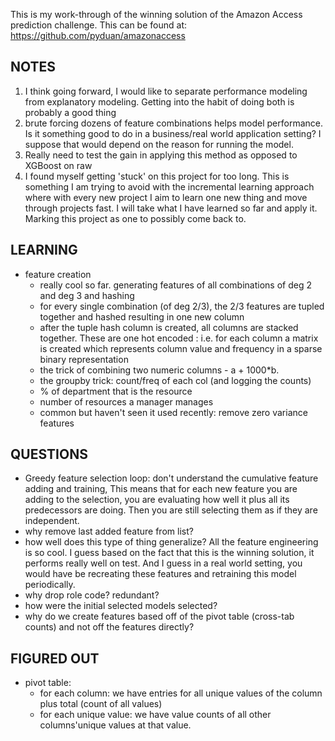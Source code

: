 This is my work-through of the winning solution of the Amazon Access prediction challenge. 
This can be found at: https://github.com/pyduan/amazonaccess
## NOTES
1. I think going forward, I would like to separate performance modeling from explanatory modeling. Getting into the habit of doing both is probably a good thing
2. brute forcing dozens of feature combinations helps model performance. Is it something good to do in a business/real world application setting? I suppose that would depend on the reason for running the model. 
3. Really need to test the gain in applying this method as opposed to XGBoost on raw
4. I found myself getting 'stuck' on this project for too long. This is something I am trying to avoid with the incremental learning approach where with every new project I aim to learn one new thing and move through projects fast. I will take what I have learned so far and apply it. Marking this project as one to possibly come back to. 

## LEARNING 
- feature creation 
    - really cool so far. generating features of all combinations of deg 2 and deg 3 and hashing 
    - for every single combination (of deg 2/3), the 2/3 features are tupled together and hashed resulting in one new column
    - after the tuple hash column is created, all columns are stacked together. These are one hot encoded : i.e. for each column a matrix is created which represents column value and frequency in a sparse binary representation
    - the trick of combining two numeric columns - a + 1000*b. 
    - the groupby trick: count/freq of each col (and logging the counts)
    - % of department that is the resource
    - number of resources a manager manages
    - common but haven't seen it used recently: remove zero variance features
    
## QUESTIONS
- Greedy feature selection loop: don't understand the cumulative feature adding and training, This means that for each new feature you are adding to the selection, you are evaluating how well it plus all its predecessors are doing. Then you are still selecting them as if they are independent. 
- why remove last added feature from list?
- how well does this type of thing generalize? All the feature engineering is so cool. I guess based on the fact that this is the winning solution, it performs really well on test. And I guess in a real world setting, you would have be recreating these features and retraining this model periodically. 
- why drop role code? redundant?
- how were the initial selected models selected? 
- why do we create features based off of the pivot table (cross-tab counts) and not off the features directly?

## FIGURED OUT
- pivot table: 
    - for each column: we have entries for all unique values of the column plus total (count of all values)
    - for each unique value: we have value counts of all other columns'unique values at that value. 

